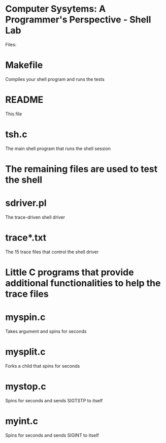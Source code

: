 # Computer Sysytems: A Programmer's Perspective - Shell Lab

Files:
# Makefile	
Compiles your shell program and runs the tests
# README		
This file

# tsh.c
The main shell program that runs the shell session

# The remaining files are used to test the shell

# sdriver.pl	
The trace-driven shell driver
# trace*.txt	
The 15 trace files that control the shell driver

# Little C programs that provide additional functionalities to help the trace files
# myspin.c	
Takes argument <n> and spins for <n> seconds

# mysplit.c	
Forks a child that spins for <n> seconds

# mystop.c
Spins for <n> seconds and sends SIGTSTP to itself
  
# myint.c         
Spins for <n> seconds and sends SIGINT to itself


